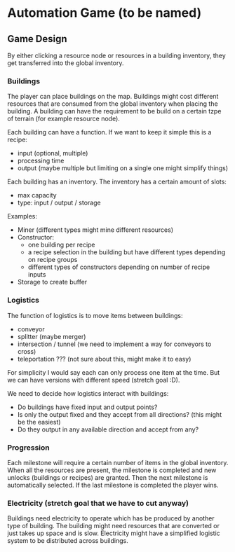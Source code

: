 # Automation Game (to be named)

## Game Design

By either clicking a resource node or resources in a building inventory, they get transferred into the global inventory.

### Buildings

The player can place buildings on the map. 
Buildings might cost different resources that are consumed from the global inventory when placing the building.
A building can have the requirement to be build on a certain tzpe of terrain (for example resource node).

Each building can have a function. If we want to keep it simple this is a recipe:
 - input (optional, multiple)
 - processing time
 - output (maybe multiple but limiting on a single one might simplify things)
 
Each building has an inventory. The inventory has a certain amount of slots:
 - max capacity
 - type: input / output / storage
 
Examples:
 - Miner (different types might mine different resources)
 - Constructor:
   - one building per recipe 
   - a recipe selection in the building but have different types depending on recipe groups
   - different types of constructors depending on number of recipe inputs
 - Storage to create buffer

### Logistics

The function of logistics is to move items between buildings:
 - conveyor 
 - splitter (maybe merger)
 - intersection / tunnel (we need to implement a way for conveyors to cross)
 - teleportation ??? (not sure about this, might make it to easy)
 
For simplicity I would say each can only process one item at the time. 
But we can have versions with different speed (stretch goal :D).

We need to decide how logistics interact with buildings:
 - Do buildings have fixed input and output points?
 - Is only the output fixed and they accept from all directions? (this might be the easiest)
 - Do they output in any available direction and accept from any?

### Progression

Each milestone will require a certain number of items in the global inventory.
When all the resources are present, the milestone is completed and new unlocks (buildings or recipes) are granted.
Then the next milestone is automatically selected. If the last milestone is completed the player wins.

### Electricity (stretch goal that we have to cut anyway)

Buildings need electricity to operate which has be produced by another type of building.
The building might need resources that are converted or just takes up space and is slow.
Electricity might have a simplified logistic system to be distributed across buildings.